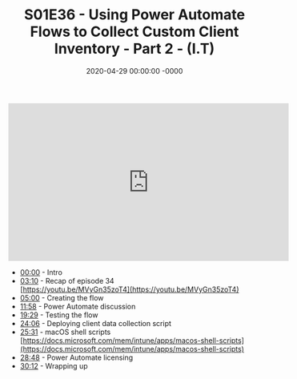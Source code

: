 ﻿---
layout: post
title: "S01E36 - Using Power Automate Flows to Collect Custom Client Inventory - Part 2 - (I.T)"
date: 2020-04-29 00:00:00 -0000
categories:
---

<iframe loading="lazy" width="560" height="315" src="https://www.youtube.com/embed/kIymEOBA7nQ" title="YouTube video player" frameborder="0" allow="accelerometer; autoplay; clipboard-write; encrypted-media; gyroscope; picture-in-picture" allowfullscreen></iframe>

- [00:00](https://www.youtube.com/watch?v=kIymEOBA7nQ&t=0s) - Intro  
- [03:10](https://www.youtube.com/watch?v=kIymEOBA7nQ&t=190s) - Recap of episode 34  
[https://youtu.be/MVyGn35zoT4](https://youtu.be/MVyGn35zoT4)  
- [05:00](https://www.youtube.com/watch?v=kIymEOBA7nQ&t=300s) - Creating the flow  
- [11:58](https://www.youtube.com/watch?v=kIymEOBA7nQ&t=718s) - Power Automate discussion  
- [19:29](https://www.youtube.com/watch?v=kIymEOBA7nQ&t=1169s) - Testing the flow  
- [24:06](https://www.youtube.com/watch?v=kIymEOBA7nQ&t=1446s) - Deploying client data collection script  
- [25:31](https://www.youtube.com/watch?v=kIymEOBA7nQ&t=1531s) - macOS shell scripts  
[https://docs.microsoft.com/mem/intune/apps/macos-shell-scripts](https://docs.microsoft.com/mem/intune/apps/macos-shell-scripts)  
- [28:48](https://www.youtube.com/watch?v=kIymEOBA7nQ&t=1728s) - Power Automate licensing  
- [30:12](https://www.youtube.com/watch?v=kIymEOBA7nQ&t=1812s) - Wrapping up  

